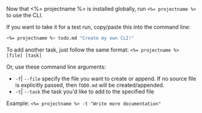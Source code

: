 Now that <%= projectname %> is installed globally, run `<%= projectname %>` to use the CLI.

If you want to take it for a test run, copy/paste this into the command line:

```bash
<%= projectname %> todo.md "Create my own CLI!"
```

To add another task, just follow the same format: `<%= projectname %> [file] [task]`

Or, use these command line arguments:

* `-f`| `--file` specify the file you want to create or append. If no source file is explicitly passed, then `TODO.md` will be created/appended.
* `-t`| `--task` the task you'd like to add to the specified file

Example: `<%= projectname %> -t "Write more documentation"`
